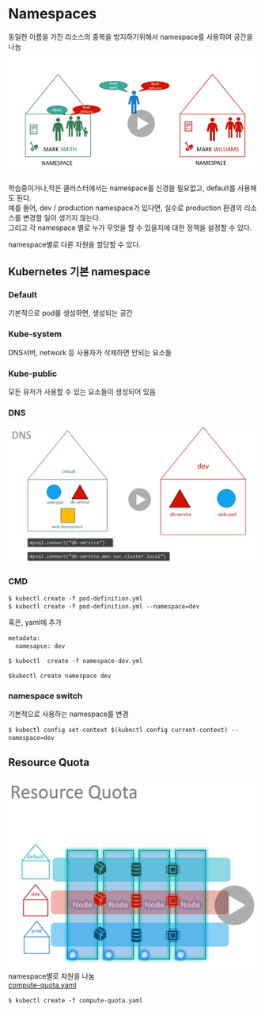 # Namespaces
동일한 이름을 가진 리소스의 중복을 방지하기위해서 namespace를 사용하여 공간을 나눔  
![namespaces](./contents/namespaces.PNG)

학습중이거나,작은 클러스터에서는 namespace를 신경쓸 필요없고, default를 사용해도 된다.  
예를 들어, dev / production namespace가 있다면, 실수로 production 환경의 리소스를 변경할 일이 생기지 않는다.  
그리고 각 namespace 별로 누가 무엇을 할 수 있을지에 대한 정책을 설정할 수 있다.  

namespace별로 다른 자원을 할당할 수 있다.  

## Kubernetes 기본 namespace
### Default
기본적으로 pod를 생성하면, 생성되는 공간

### Kube-system
DNS서버, network 등 사용자가 삭제하면 안되는 요소들

### Kube-public
모든 유저가 사용할 수 있는 요소들이 생성되어 있음

### DNS
![namespalce_dns](./contents/namespace_dns.PNG)

### CMD
```
$ kubectl create -f pod-definition.yml
$ kubectl create -f pod-definition.yml --namespace=dev
```
혹은, yaml에 추가
```
metadata:
  namesapce: dev
```
```
$ kubectl  create -f namespace-dev.yml
```
```
$kubectl create namespace dev
```
### namespace switch
기본적으로 사용하는 namespace를 변경
```
$ kubectl config set-context $(kubectl config current-context) --namespace=dev
```

## Resource Quota
![namespace_resource_quota](./contents/namepsace_resource_quota.PNG)
namespace별로 자원을 나눔  
[compute-quota.yaml](./demo/namespace/compute-quota.yaml)
```
$ kubectl create -f compute-quota.yaml
```
